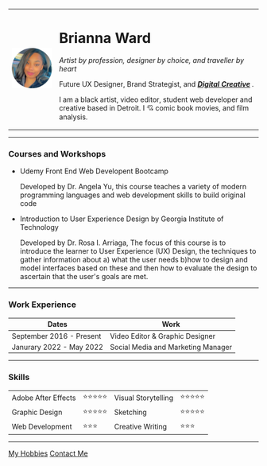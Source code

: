 <html>
  <head>
    <meta charset="utf-8">
    <title>Bri's Personal Site</title>
  </head>

  <body>
    <table cellspacing="20">
      <tr>
        <td><img src="images/Brianna.png" alt="Brianna profile picture"></td>
        <td><h1>Brianna Ward</h1>
        <p><em> Artist by profession, designer by choice, and traveller by heart</em></p>
          <p>Future UX Designer, Brand Strategist, and <em><strong><a href="https://bridoesdesign.wixsite.com/my-site">Digital Creative</a></strong> .</em></p>
          <p> I am a black artist, video editor, student web developer and creative based in Detroit. I 💘 comic book movies, and film analysis.</p></td>
      </tr>
    </table>
    <hr>
    <h3>Courses and Workshops</h3>
    <ul>
      <li>Udemy Front End Web Developent Bootcamp</li>
      <p>Developed by Dr. Angela Yu, this course teaches a variety of modern programming languages and web development skills to
build original code</p>
      <li>Introduction to User Experience Design by Georgia Institute of Technology</li>
      <p> Developed by Dr. Rosa I. Arriaga, The focus of this course is to introduce the learner to User Experience (UX) Design, the techniques to gather information about a) what the user needs b)how to design and model interfaces based on these and then how to evaluate the design to ascertain that the user's goals are met.</p>
    </ul>
    <hr>
    <h3>Work Experience</h3>
    <table cellspacing=10>
      <thead>
        <tr>
          <th>Dates</th>
          <th>Work</th>
        </tr>
      </thead>
      <tbody>
        <tr>
          <td>September 2016 - Present</td>
          <td>Video Editor & Graphic Designer</td>
        </tr>
        <tr>
          <td> Janurary 2022 - May 2022</td>
          <td> Social Media and Marketing Manager</td>
        </tr>
      </tbody>
    </table>
    <hr>
    <h3>Skills</h3>
    <table cellspacing=10>
      <tr>
        <td>Adobe After Effects</td>
        <td>⭐⭐⭐⭐⭐</td>
        <td>Visual Storytelling</td>
        <td>⭐⭐⭐⭐⭐</td>
      </tr>
      <tr>
        <td>Graphic Design</td>
        <td>⭐⭐⭐⭐⭐</td>
        <td>Sketching</td>
        <td>⭐⭐⭐⭐⭐</td>
      </tr>
      <tr>
        <td>Web Development</td>
        <td>⭐⭐⭐</td>
        <td>Creative Writing</td>
        <td>⭐⭐⭐</td>
      </tr>
    </table>
    <hr>
    <a href="hobbies.html">My Hobbies</a>
    <a href="contact me.html">Contact Me</a>
  </body>
</html>
